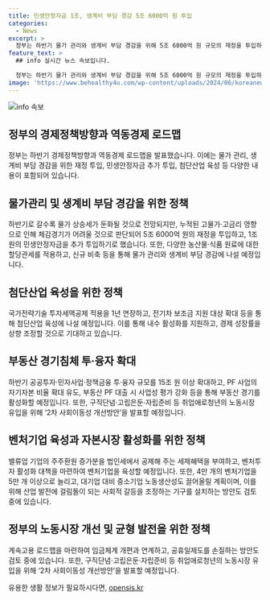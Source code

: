 ```yaml
---
title: 민생안정자금 1조, 생계비 부담 경감 5조 6000억 원 투입
categories:
  - News
excerpt: >
  정부는 하반기 물가 관리와 생계비 부담 경감을 위해 5조 6000억 원 규모의 재정을 투입하고, 민생안정자금에 1조 원 추가 투입한다. 첨단산업 육성을 위해 국가전략기술 투자세액공제 적용을 1년 연장하고, 내수 활성화를 위해 전기차 보조금 지원 대상 확대한다. 지난 3일 정부는 2024 하반기 경제정책방향과 역동경제 로드맵을 발표했다. 예산을 확대하고 정부양곡 판매 가격을 인하하며, 민생지원 예산도 증가했다. 또한, 반도체, 미래차 등 첨단산업 지원과 부동산 경기 활성화를 위한 정책을 추진한다. 
feature_text: >
  ## info 실시간 뉴스 속보입니다.

  정부는 하반기 물가 관리와 생계비 부담 경감을 위해 5조 6000억 원 규모의 재정을 투입하고, 민생안정자금에 1조 원 추가 투입한다. 첨단산업 육성을 위해 국가전략기술 투자세액공제 적용을 1년 연장하고, 내수 활성화를 위해 전기차 보조금 지원 대상 확대한다. 지난 3일 정부는 2024 하반기 경제정책방향과 역동경제 로드맵을 발표했다. 예산을 확대하고 정부양곡 판매 가격을 인하하며, 민생지원 예산도 증가했다. 또한, 반도체, 미래차 등 첨단산업 지원과 부동산 경기 활성화를 위한 정책을 추진한다. 
image: 'https://www.behealthy4u.com/wp-content/uploads/2024/06/koreanews.jpg'
---
```


<p><img src="https://www.behealthy4u.com/wp-content/uploads/2024/06/koreanews.jpg" alt="info 속보" /></p>

<h2 data-ke-size="size26">정부의 경제정책방향과 역동경제 로드맵</h2>

<p data-ke-size="size16">정부는 하반기 경제정책방향과 역동경제 로드맵을 발표했습니다. 이에는 물가 관리, 생계비 부담 경감을 위한 재정 투입, 민생안정자금 추가 투입, 첨단산업 육성 등 다양한 내용이 포함되어 있습니다.</p>

<h2 data-ke-size="size26">물가관리 및 생계비 부담 경감을 위한 정책</h2>

<p data-ke-size="size16">하반기로 갈수록 물가 상승세가 둔화될 것으로 전망되지만, 누적된 고물가·고금리 영향으로 인해 체감경기가 어려울 것으로 판단되어 5조 6000억 원의 재정을 투입하고, 1조 원의 민생안정자금을 추가 투입하기로 했습니다. 또한, 다양한 농산물·식품 원료에 대한 할당관세를 적용하고, 신규 비축 등을 통해 물가 관리와 생계비 부담 경감에 나설 예정입니다.</p>

<h2 data-ke-size="size26">첨단산업 육성을 위한 정책</h2>

<p data-ke-size="size16">국가전략기술 투자세액공제 적용을 1년 연장하고, 전기차 보조금 지원 대상 확대 등을 통해 첨단산업 육성에 나설 예정입니다. 이를 통해 내수 활성화를 지원하고, 경제 성장률을 상향 조정할 것으로 기대하고 있습니다.</p>

<h2 data-ke-size="size26">부동산 경기침체 투·융자 확대</h2>

<p data-ke-size="size16">하반기 공공투자·민자사업·정책금융 투·융자 규모를 15조 원 이상 확대하고, PF 사업의 자기자본 비율 확대 유도, 부동산 PF 대출 시 사업성 평가 강화 등을 통해 부동산 경기를 활성화할 예정입니다. 또한, 구직단념·고립은둔·자립준비 등 취업애로청년의 노동시장 유입을 위해 ‘2차 사회이동성 개선방안’을 발표할 예정입니다.</p>

<h2 data-ke-size="size26">벤처기업 육성과 자본시장 활성화를 위한 정책</h2>

<p data-ke-size="size16">밸류업 기업의 주주환원 증가분을 법인세에서 공제해 주는 세제혜택을 부여하고, 벤처투자 활성화 대책을 마련하여 벤처기업을 육성할 예정입니다. 또한, 4만 개의 벤처기업을 5만 개 이상으로 늘리고, 대기업 대비 중소기업 노동생산성도 끌어올릴 계획이며, 이를 위해 산업 발전에 걸림돌이 되는 사회적 갈등을 조정하는 기구를 설치하는 방안도 검토 중에 있습니다.</p>

<h2 data-ke-size="size26">정부의 노동시장 개선 및 균형 발전을 위한 정책</h2>

<p data-ke-size="size16">계속고용 로드맵을 마련하여 임금체계 개편과 연계하고, 공휴일제도를 손질하는 방안도 검토 중에 있습니다. 또한, 구직단념·고립은둔·자립준비 등 취업애로청년의 노동시장 유입을 위해 ‘2차 사회이동성 개선방안’을 발표할 예정입니다.</p>
유용한 생활 정보가 필요하시다면, <a href="https://opensis.kr" rel="dofollow">opensis.kr</a>


